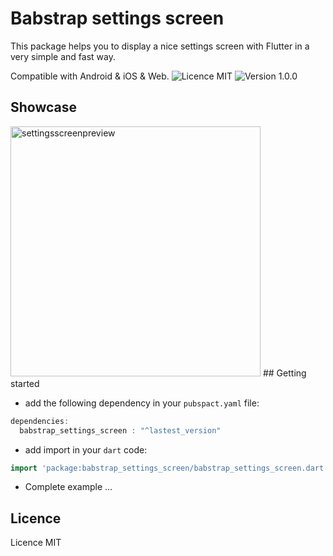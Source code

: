 # Babstrap settings screen
This package helps you to display a nice settings screen with Flutter in a very simple and fast way.

Compatible with Android & iOS & Web.
![Licence MIT](https://img.shields.io/apm/l/vim-mode) ![Version 1.0.0](https://img.shields.io/badge/pub-v0.0.1-orange)

## Showcase
<img width="400" alt="settingsscreenpreview" src="https://user-images.githubusercontent.com/65053170/128450473-7a71ecd5-576b-4a93-b9b3-8bb95f6ac304.png">
## Getting started

* add the following dependency in your `pubspact.yaml` file:
``` dart
dependencies:
  babstrap_settings_screen : "^lastest_version"
```
* add import in your `dart` code:
```dart
import 'package:babstrap_settings_screen/babstrap_settings_screen.dart';
```
* Complete example
...

## Licence
Licence MIT